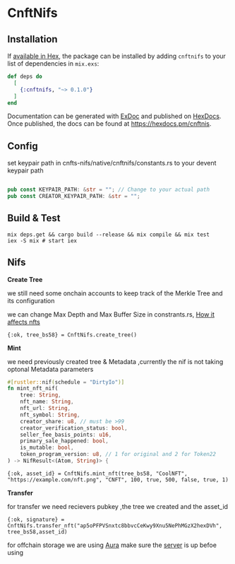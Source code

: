 # CnftNifs

## Installation

If [available in Hex](https://hex.pm/docs/publish), the package can be installed
by adding `cnftnifs` to your list of dependencies in `mix.exs`:

```elixir
def deps do
  [
    {:cnftnifs, "~> 0.1.0"}
  ]
end
```

Documentation can be generated with [ExDoc](https://github.com/elixir-lang/ex_doc)
and published on [HexDocs](https://hexdocs.pm). Once published, the docs can
be found at <https://hexdocs.pm/cnftnis>.
## Config 
set keypair path in cnfts-nifs/native/cnftnifs/constants.rs to your devent keypair path 
```rust

pub const KEYPAIR_PATH: &str = ""; // Change to your actual path
pub const CREATOR_KEYPAIR_PATH: &str = "";

```
## Build & Test
```shell
mix deps.get && cargo build --release && mix compile && mix test
iex -S mix # start iex
```
## Nifs
**Create Tree**

we still need some onchain accounts to keep track of the Merkle Tree and its configuration

we can change Max Depth and Max Buffer Size in constrants.rs,
[How it affects nfts](https://developers.metaplex.com/bubblegum/create-trees)
```shell
{:ok, tree_bs58} = CnftNifs.create_tree()
```
**Mint**

we need previously created tree & Metadata ,currently the nif is not taking optonal Metadata parameters
```rust
#[rustler::nif(schedule = "DirtyIo")]
fn mint_nft_nif(
    tree: String,
    nft_name: String,
    nft_url: String,
    nft_symbol: String,
    creator_share: u8, // must be >99
    creator_verification_status: bool,
    seller_fee_basis_points: u16,
    primary_sale_happened: bool,
    is_mutable: bool,
    token_program_version: u8, // 1 for original and 2 for Token22
) -> NifResult<(Atom, String)> {
```
```shell
{:ok, asset_id} = CnftNifs.mint_nft(tree_bs58, "CoolNFT", "https://example.com/nft.png", "CNFT", 100, true, 500, false, true, 1)
```
**Transfer**

for transfer we need recievers pubkey ,the tree we created and the asset_id
```shell
{:ok, signature} = CnftNifs.transfer_nft("ap5oPFPVSnxtc8bbvcCeKwy9Xnu5NePhMGzX2hexDVh", tree_bs58,asset_id)
```

for offchain storage we are using [Aura](https://aura.metaplex.com/) make sure the [server](https://api.devnet.solana.com) is up befoe using 
